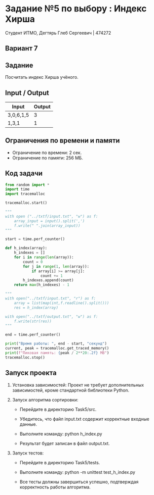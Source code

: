 # Задание №5 по выбору : Индекс Хирша
Студент ИТМО, Дегтярь Глеб Сергеевич | 474272

## Вариант 7

## Задание
Посчитать индекс Хирша учёного. 

## Input / Output

| Input              | Output      |
|--------------------|-------------|
| 3,0,6,1,5 | 3 |
| 1,3,1 | 1 |           |

## Ограничения по времени и памяти

- Ограничение по времени: 2 сек.
- Ограничение по памяти: 256 МБ.

## Код задачи

```python
from random import *
import time
import tracemalloc

tracemalloc.start()

"""
with open ("../txtf/input.txt", "w") as f:
    array_input = input().split(',')
    f.write(" ".join(array_input))
"""

start = time.perf_counter()

def h_index(array):
    h_indexes = []
    for i in range(len(array)):
        count = 0
        for j in range(1, len(array)):
            if array[i] >= array[j]:
                count += 1
        h_indexes.append(count)
    return max(h_indexes) - 1

"""
with open("../txtf/input.txt", "r") as f:
    array = list(map(int,f.readline().split()))
    res = h_index(array)

with open("../txtf/output.txt", "w") as f:
    f.write(str(res))
"""

end = time.perf_counter()

print("Время работы: ", end - start, "секунд")
current, peak = tracemalloc.get_traced_memory()
print(f"Пиковая память: {peak / 2**20:.2f} MB")
tracemalloc.stop()
```

## Запуск проекта

1. Установка зависимостей: Проект не требует дополнительных зависимостей, кроме стандартной библиотеки Python.

2. Запуск алгоритма сортировки:

   - Перейдите в директорию Task5/src.
   - Убедитесь, что файл input.txt содержит корректные входные данные. 
   - Выполните команду:
          python h_index.py 
     
   - Результат будет записан в файл output.txt.

3. Запуск тестов:

   - Перейдите в директорию Task5/tests.
   - Выполните команду:
          python -m unittest test_h_index.py
     
   - Все тесты должны завершиться успешно, подтверждая корректность работы алгоритма.
